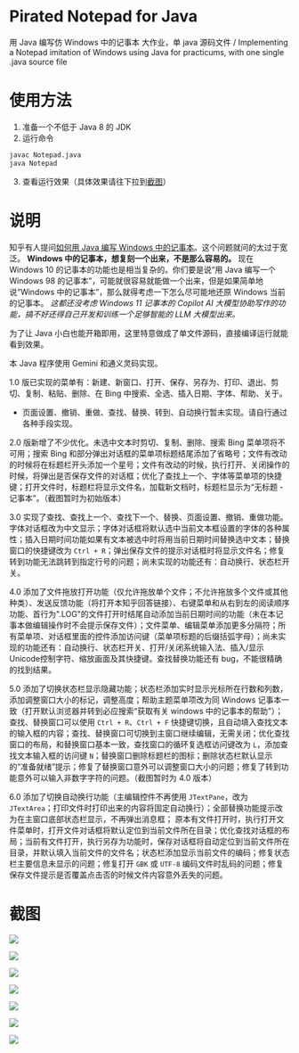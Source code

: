 # Pirated Notepad for Java
用 Java 编写仿 Windows 中的记事本 大作业，单 java 源码文件 / Implementing a Notepad imitation of Windows using Java for practicums, with one single .java source file

# 使用方法
1. 准备一个不低于 Java 8 的 JDK
2. 运行命令
```bash
javac Notepad.java
java Notepad
```

3. 查看运行效果（具体效果请往下拉到[截图](#截图)）

# 说明

知乎有人提问[如何用 Java 编写 Windows 中的记事本](https://www.zhihu.com/question/659364217/answer/3540757546)。这个问题就问的太过于宽泛。 **Windows 中的记事本，想复刻一个出来，不是那么容易的。** 现在 Windows 10 的记事本的功能也是相当复杂的。你们要是说“用 Java 编写一个 Windows 98 的记事本”，可能就很容易就能做一个出来，但是如果简单地说“Windows 中的记事本”，那么就得考虑一下怎么尽可能地还原 Windows 当前的记事本。 *这都还没考虑 Windows 11 记事本的 Copilot AI 大模型协助写作的功能，搞不好还得自己开发和训练一个足够智能的 LLM 大模型出来。*

为了让 Java 小白也能开箱即用，这里特意做成了单文件源码，直接编译运行就能看到效果。

本 Java 程序使用 Gemini 和通义灵码实现。

1.0 版已实现的菜单有：新建、新窗口、打开、保存、另存为、打印、退出、剪切、复制、粘贴、删除、在 Bing 中搜索、全选、插入日期、字体、帮助、关于。

* 页面设置、撤销、重做、查找、替换、转到、自动换行暂未实现。请自行通过各种手段实现。

2.0 版新增了不少优化。未选中文本时剪切、复制、删除、搜索 Bing 菜单项将不可用；搜索 Bing 和部分弹出对话框的菜单项标题结尾添加了省略号；文件有改动的时候将在标题栏开头添加一个星号；文件有改动的时候，执行打开、关闭操作的时候，将弹出是否保存文件的对话框；优化了查找上一个、字体等菜单项的快捷键；打开文件时，标题栏将显示文件名，加载新文档时，标题栏显示为“无标题 - 记事本”。（截图暂时为初始版本）

3.0 实现了查找、查找上一个、查找下一个、替换、页面设置、撤销、重做功能。字体对话框改为中文显示；字体对话框将默认选中当前文本框设置的字体的各种属性；插入日期时间功能如果有文本被选中时将用当前日期时间替换选中文本；替换窗口的快捷键改为 ```Ctrl + R```；弹出保存文件的提示对话框时将显示文件名；修复转到功能无法跳转到指定行号的问题；尚未实现的功能还有：自动换行、状态栏开关。

4.0 添加了文件拖放打开功能（仅允许拖放单个文件；不允许拖放多个文件或其他种类）、发送反馈功能（将打开本知乎回答链接）、右键菜单和从右到左的阅读顺序功能、首行为".LOG"的文件打开时结尾自动添加当前日期时间的功能（未在本记事本做编辑操作时不会提示保存文件）；文件菜单、编辑菜单添加更多分隔符；所有菜单项、对话框里面的控件添加访问键（菜单项标题的后缀括弧字母）；尚未实现的功能还有：自动换行、状态栏开关、打开/关闭系统输入法、插入/显示Unicode控制字符、缩放画面及其快捷键。查找替换功能还有 bug，不能很精确的找到结果。

5.0 添加了切换状态栏显示隐藏功能；状态栏添加实时显示光标所在行数和列数，添加调整窗口大小的标记，调整高度；帮助主题菜单项改为同 Windows 记事本一致（打开默认浏览器并转到必应搜索“获取有关 windows 中的记事本的帮助”）；查找、替换窗口可以使用 ```Ctrl + R```、```Ctrl + F``` 快捷键切换，且自动填入查找文本的输入框的内容；查找、替换窗口可切换到主窗口继续编辑，无需关闭；优化查找窗口的布局，和替换窗口基本一致，查找窗口的循环复选框访问键改为 ```L```，添加查找文本输入框的访问键 ```N```；替换窗口删除标题栏的图标；删除状态栏默认显示的“准备就绪”提示；修复了替换窗口意外可以调整窗口大小的问题；修复了转到功能意外可以输入非数字字符的问题。（截图暂时为 4.0 版本）

6.0 添加了切换自动换行功能（主编辑控件不再使用 ```JTextPane```，改为 ```JTextArea```；打印文件时打印出来的内容将固定自动换行）；全部替换功能提示改为在主窗口底部状态栏显示，不再弹出消息框； 原本有文件打开时，执行打开文件菜单时，打开文件对话框将默认定位到当前文件所在目录；优化查找对话框的布局；当前有文件打开，执行另存为功能时，保存对话框将自动定位到当前文件所在目录，并默认填入当前文件的文件名；状态栏添加显示当前文件的编码；修复状态栏主要信息未显示的问题；修复打开 ```GBK``` 或 ```UTF-8``` 编码文件时乱码的问题；修复保存文件提示是否覆盖点击否的时候文件内容意外丢失的问题。

# 截图

![](https://pic1.zhimg.com/v2-e68d810c3ff4b30b5a2d679f7a5c8a01_r.png)

![](https://pica.zhimg.com/v2-9e5c31009cc6c633ecdb894f3699ecf7_r.png)

![](https://picx.zhimg.com/v2-26c5aae41ff93b6f829e40183550d33f_r.png)

![](https://picx.zhimg.com/v2-3d000e85499085883fb884f36c222cac_r.png)

![](https://pic1.zhimg.com/v2-81119e6bd7dc0b2696e85c671469e920_r.png)

![](https://pic1.zhimg.com/v2-a1a2111aebaf951979965c3a82be96cd_r.png)

![](https://picx.zhimg.com/v2-8bcee433a28dbb77346001da7c634249_r.png)
